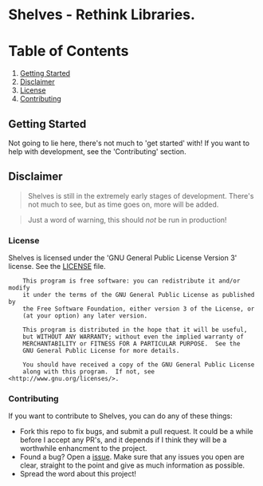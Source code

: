 Shelves - Rethink Libraries.
============================

# Table of Contents

1. [Getting Started](#gettingstarted)
2. [Disclaimer](#disclaimer)
3. [License](#license)
4. [Contributing](#contributing)

## Getting Started

Not going to lie here, there's not much to 'get started' with! If you want to help
with development, see the 'Contributing' section. 

## Disclaimer

> Shelves is still in the extremely early stages of development.
> There's not much to see, but as time goes on, more will be added.

> Just a word of warning, this should _not_ be run in production!

### License

Shelves is licensed under the 'GNU General Public License Version 3' license. See the [LICENSE](/LICENSE) file.

```
    This program is free software: you can redistribute it and/or modify
    it under the terms of the GNU General Public License as published by
    the Free Software Foundation, either version 3 of the License, or
    (at your option) any later version.

    This program is distributed in the hope that it will be useful,
    but WITHOUT ANY WARRANTY; without even the implied warranty of
    MERCHANTABILITY or FITNESS FOR A PARTICULAR PURPOSE.  See the
    GNU General Public License for more details.

    You should have received a copy of the GNU General Public License
    along with this program.  If not, see <http://www.gnu.org/licenses/>.
```

### Contributing

If you want to contribute to Shelves, you can do any of these things:

* Fork this repo to fix bugs, and submit a pull request. It could be a while before I accept any PR's, and it depends if I think they will be a worthwhile enhancment to the project.
* Found a bug? Open a [issue](https://github.com/shymega/Shelves/issues). Make sure that any issues you open are clear, straight to the point and give as much information as possible.
* Spread the word about this project!

